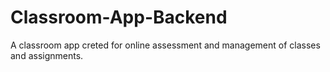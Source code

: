 # Classroom-App-Backend
A classroom app creted for online assessment and management of classes and assignments.
